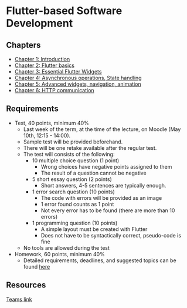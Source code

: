 
# Flutter-based Software Development

## Chapters

- [Chapter 1: Introduction](./material/01.md)
- [Chapter 2: Flutter basics](./material/02.md)
- [Chapter 3: Essential Flutter Widgets](./material/03.md)
- [Chapter 4: Asynchronous operations, State handling](./material/04.md)
- [Chapter 5: Advanced widgets, navigation, animation](./material/05.md)
- [Chapter 6: HTTP communication](./material/06.md)

## Requirements

 - Test, 40 points, minimum 40%
    - Last week of the term, at the time of the lecture, on Moodle (May 10th, 12:15 - 14:00).
    - Sample test will be provided beforehand.
    - There will be one retake available after the regular test.
    - The test will consists of the following:
      - 10 multiple choice question (1 point)
        - Wrong choices have negative points assigned to them
        - The result of a question cannot be negative
      - 5 short essay question (2 points)
        - Short answers, 4-5 sentences are typically enough.
      - 1 error search question (10 points)
        - The code with errors will be provided as an image
        - 1 error found counts as 1 point
        - Not every error has to be found (there are more than 10 errors)
      - 1 programming question (10 points)
        - A simple layout must be created with Flutter
        - Does not have to be syntactically correct, pseudo-code is fine
    - No tools are allowed during the test
  - Homework, 60 points, minimum 40%
     - Detailed requirements, deadlines, and suggested topics can be found [here](./material/homework.md)

## Resources
[Teams link](https://teams.microsoft.com/l/team/19%3a7d35dc7404c84ca1a1e022b39feac8ac%40thread.tacv2/conversations?groupId=102fff3a-4812-4499-92cb-dc5c3b847c1f&tenantId=6a3548ab-7570-4271-91a8-58da00697029)

